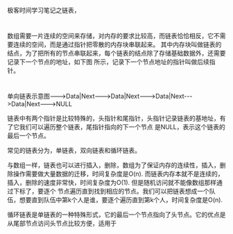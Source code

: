 极客时间学习笔记之链表，
#
数组需要一片连续的空间来存储，对内存的要求比较高，而链表恰恰相反，它不需要连续的空间，而是通过指针把零散的内存块串联起来。
其中内存块叫做链表的结点，为了把所有的节点串联起来，每个链表的结点除了存储基础数据外，还需要记录下一个节点的地址，如下图
所示，记录下一个节点地址的指针叫做后续指针。
#
单向链表示意图--->Data|Next--->Data|Next--->Data|Next--->Data|Next--->NULL

链表中有两个指针是比较特殊的，头指针和尾指针，头指针记录链表的基地址，有了它我们可以遍历整个链表，尾指针指向的下一个节点
是NULL，表示这个链表的最后一个节点。

常见的链表分为，单链表，双向链表和循环链表。

与数组一样，链表也可以进行插入，删除，数组为了保证内存的连续性，插入，删除操作需要做大量数据的迁移，时间复杂度是O(n).
而链表内存本就不是连续的，插入，删除的速度非常快，时间复杂度为O(1). 但是随机访问就不能像数组那样通过下标了，要逐个
节点遍历直到找到相应的节点。我们可以把链表想成一个队伍，想要直到队伍中第k个人是谁，要逐个遍历直到第k个人，时间复杂度是O(n).

循环链表是单链表的一种特殊形式，它的最后一个节点指向了头节点。它的优点是从尾部节点访问头节点比较方便，适用于

